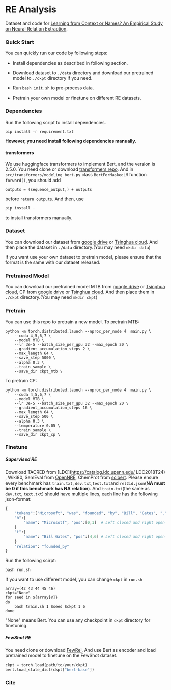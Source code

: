 # RE Analysis

Dataset and code for [Learning from Context or Names? An Empirical Study on Neural Relation Extraction](https://arxiv.org/abs/2010.01923). 

### Quick Start

You can quickly run our code by following steps:

- Install dependencies as described in following section. 
- Download dataset to `./data` directory and download our pretrained model to `./ckpt` directory if you need. 

- Run `bash init.sh` to pre-process data. 
- Pretrain your own model or finetune on different RE datasets.  

### Dependencies

Run the following script to install dependencies.

```shell
pip install -r requirement.txt
```

**However, you need install following dependencies manually.**

#### transformers

We use huggingface transformers to implement Bert, and the version is 2.5.0. You need clone or download [transformers repo](https://github.com/huggingface/transformers). And in  `src/transformers/modeling_bert.py`  class `BertForMaskedLM` function `forward()`, you should add 

```
outputs = (sequence_output,) + outputs
```

before `return outputs`.  And then, use 

```
pip install .
```

to install transformers manually.

 ### Dataset 

You can download our dataset from [google drive]() or [Tsinghua cloud](https://cloud.tsinghua.edu.cn/f/f55fd09903c94baa9436/?dl=1). And then place the dataset in `./data` directory.(You may need `mkdir data`)

If you want use your own dataset to pretrain model, please ensure that the format is the same with our dataset released.

 ### Pretrained Model

You can download our pretrained model MTB from [google drive]() or [Tsinghua cloud](https://cloud.tsinghua.edu.cn/f/5ce773cc67294ce488e5/?dl=1), CP from [google drive]() or [Tsinghua cloud](https://cloud.tsinghua.edu.cn/f/4097d1055962483cb6d9/?dl=1). And then place them in `./ckpt` directory.(You may need `mkdir ckpt`)

### Pretrain

You can use this repo to pretrain a new model. To pretrain MTB:

```shell
python -m torch.distributed.launch --nproc_per_node 4  main.py \
	--cuda 4,5,6,7 \
	--model MTB \
	--lr 3e-5 --batch_size_per_gpu 32 --max_epoch 20 \
	--gradient_accumulation_steps 2 \
	--max_length 64 \
	--save_step 5000 \
	--alpha 0.3 \
	--train_sample \
	--save_dir ckpt_mtb \
```

To pretrain CP:

```shell
python -m torch.distributed.launch --nproc_per_node 4  main.py \
	--cuda 4,5,6,7 \
	--model MTB \
	--lr 3e-5 --batch_size_per_gpu 32 --max_epoch 20 \
	--gradient_accumulation_steps 16 \
	--max_length 64 \
	--save_step 500 \
	--alpha 0.3 \
	--temperature 0.05 \
	--train_sample \
	--save_dir ckpt_cp \
```



### Finetune

##### Supervised RE

Download TACRED from [LDC](https://catalog.ldc.upenn.edu/ LDC2018T24) , Wiki80,  SemEval from [OpenNRE](https://github.com/thunlp/OpenNRE), ChemProt from [scibert](https://github.com/allenai/scibert). Please ensure every benchmark has `train.txt`, `dev.txt`,`test.txt`and `rel2id.json`(**NA must be 0 if this benchmark has NA relation**). And `train.txt`(the same as `dev.txt`, `text.txt`) should have multiple lines, each line has the following json-format:

```python
{
    "tokens":["Microsoft", "was", "founded", "by", "Bill", "Gates", "."], 
    "h":{
        "name": "Microsotf", "pos":[0,1]  # Left closed and right open interval
    }
    "t":{
        "name": "Bill Gates", "pos":[4,6] # Left closed and right open interval
    }
    "relation": "founded_by"
}
```

Run the following scirpt:

```shell
bash run.sh
```

If you want to use different model, you can change `ckpt` in `run.sh`

```shell
array=(42 43 44 45 46)
ckpt="None"
for seed in ${array[@]}
do
	bash train.sh 1 $seed $ckpt 1 6
done
```

"None" means Bert. You can use any checkpoint in `ckpt` directory for finetuning.

##### FewShot RE

You need clone or download [FewRel](https://github.com/thunlp/FewRel). And use Bert as encoder and load pretrained model to finetune on the FewShot dataset. 

```python
ckpt = torch.load(path/to/your/ckpt)
bert.load_state_dict(ckpt["bert-base"])
```

### Cite
